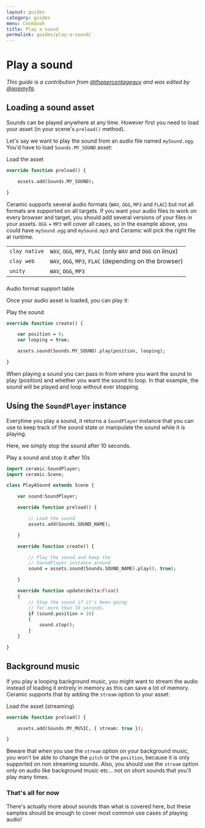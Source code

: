 ```yaml
---
layout: guides
category: guides
menu: Cookbook
title: Play a sound
permalink: guides/play-a-sound/
---
```

# Play a sound

_This guide is a contribution from [@thepercentageguy](https://github.com/thepercentageguy) and was edited by [@jeremyfa](https://github.com/jeremyfa)_.

## Loading a sound asset

Sounds can be played anywhere at any time. However first you need to load your asset (in your scene's `preload()` method).

Let's say we want to play the sound from an audio file named `mySound.ogg`. You'd have to load `Sounds.MY_SOUND` asset:

<div class="codename">Load the asset</div>

```haxe
override function preload() {

    assets.add(Sounds.MY_SOUND);

}
```

<p class="extra-info">Ceramic supports several audio formats (<code>WAV</code>, <code>OGG</code>, <code>MP3</code> and <code>FLAC</code>) but not all formats are supported on all targets. If you want your audio files to work on every browser and target, you should add several versions of your files in your assets. <code>OGG</code> + <code>MP3</code> will cover all cases, so in the example above, you could have <code>mySound.ogg</code> and <code>mySound.mp3</code> and Ceramic will pick the right file at runtime.</p>

<table>
    <tr>
        <td><code>clay native</code></td>
        <td><code>WAV</code>, <code>OGG</code>, <code>MP3</code>, <code>FLAC</code> (only <code>WAV</code> and <code>OGG</code> on linux)</td>
    </tr>
    <tr>
        <td><code>clay web</code></td>
        <td><code>WAV</code>, <code>OGG</code>, <code>MP3</code>, <code>FLAC</code> (depending on the browser)</td>
    </tr>
    <tr>
        <td><code>unity</code></td>
        <td><code>WAV</code>, <code>OGG</code>, <code>MP3</code></td>
    </tr>
</table>
<div class="caption" style="padding-top:6px">Audio format support table</div>

Once your audio asset is loaded, you can play it:

<div class="codename">Play the sound</div>

```haxe
override function create() {

    var position = 0;
    var looping = true;

    assets.sound(Sounds.MY_SOUND).play(position, looping);

}
```

When playing a sound you can pass in from where you want the sound to play (position) and whether you want the sound to loop. In that example, the sound will be played and loop without ever stopping.

## Using the `SoundPlayer` instance

Everytime you play a sound, it returns a `SoundPlayer` instance that you can use to keep track of the sound state or manipulate the sound while it is playing.

Here, we simply stop the sound after 10 seconds.

<div class="codename">Play a sound and stop it after 10s</div>

```haxe
import ceramic.SoundPlayer;
import ceramic.Scene;

class PlayASound extends Scene {

    var sound:SoundPlayer;

    override function preload() {

        // Load the sound
        assets.add(Sounds.SOUND_NAME);

    }

    override function create() {

        // Play the sound and keep the
        // SoundPlayer instance around
        sound = assets.sound(Sounds.SOUND_NAME).play(0, true);

    }

    override function update(delta:Float)
    {
        // Stop the sound if it's been going
        // for more than 10 seconds.
        if (sound.position > 10)
        {
            sound.stop();
        }
    }

}
```

## Background music

If you play a looping background music, you might want to stream the audio instead of loading it entirely in memory as this can save a lot of memory. Ceramic supports that by adding the `stream` option to your asset:

<div class="codename">Load the asset (streaming)</div>

```haxe
override function preload() {

    assets.add(Sounds.MY_MUSIC, { stream: true });

}
```

<p class="extra-info">Beware that when you use the <code>stream</code> option on your background music, you won't be able to change the <code>pitch</code> or the <code>position</code>, because it is only supported on non streaming sounds. Also, you should use the <code>stream</code> option only on audio like background music etc... not on short sounds that you'll play many times.</p>

### That's all for now

There's actually more about sounds than what is covered here, but these samples should be enough to cover most common use cases of playing audio!
